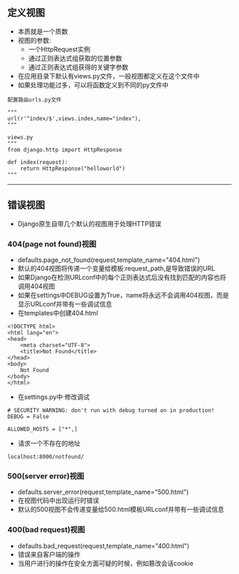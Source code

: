 ## 定义视图

* 本质就是一个质数
* 视图的参数:
  * 一个HttpRequest实例
  * 通过正则表达式组获取的位置参数
  * 通过正则表达式组获得的关键字参数
* 在应用目录下默认有views.py文件，一般视图都定义在这个文件中
* 如果处理功能过多，可以将函数定义到不同的py文件中

```
配置路由urls.py文件

"""
url(r'^index/$',views.index,name="index"),
"""

views.py
"""
from django.http import HttpResponse

def index(request):
    return HttpResponse("helloworld")
"""
```

---

## 错误视图

* Django原生自带几个默认的视图用于处理HTTP错误

### 404\(page not found\)视图

* defaults.page\_not\_found\(request,template\_name="404.html"\)
* 默认的404视图将传递一个变量给模板:request\_path,是导致错误的URL
* 如果Django在检测URLconf中的每个正则表达式后没有找到匹配的内容也将调用404视图
* 如果在settings中DEBUG设置为True，name将永远不会调用404视图，而是显示URLconf并带有一些调试信息
* 在templates中创建404.html

```
<!DOCTYPE html>
<html lang="en">
<head>
    <meta charset="UTF-8">
    <title>Not Found</title>
</head>
<body>
    Not Found
</body>
</html>
```

* 在settings.py中·修改调试

```
# SECURITY WARNING: don't run with debug turned on in production!
DEBUG = False

ALLOWED_HOSTS = ["*",]
```

* 请求一个不存在的地址

```
localhost:8000/notfound/
```

### 500\(server error\)视图

* defaults.server\_error\(request,template\_name="500.html"\)
* 在视图代码中出现运行时错误
* 默认的500视图不会传递变量给500.html模板URLconf并带有一些调试信息

### 400\(bad request\)视图

* defaults.bad\_request\(request,template\_name="400.html"\)
* 错误来自客户端的操作
* 当用户进行的操作在安全方面可疑的时候，例如篡改会话cookie



